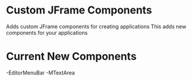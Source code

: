 # Custom JFrame Components
Adds custom JFrame components for creating applications
This adds new components for your applications

# Current New Components
-EditorMenuBar
-MTextArea
